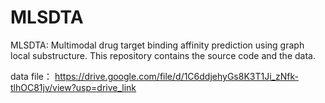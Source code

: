 # MLSDTA
MLSDTA: Multimodal drug target binding affinity prediction using graph local substructure. This repository contains the source code and the data.


data file： https://drive.google.com/file/d/1C6ddjehyGs8K3T1Ji_zNfk-tlhOC81jv/view?usp=drive_link
